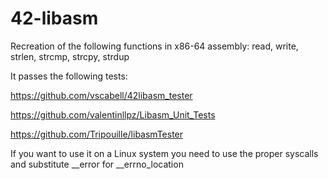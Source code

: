 # 42-libasm

Recreation of the following functions in x86-64 assembly:
read, write, strlen, strcmp, strcpy, strdup

It passes the following tests:

https://github.com/vscabell/42libasm_tester

https://github.com/valentinllpz/Libasm_Unit_Tests

https://github.com/Tripouille/libasmTester

If you want to use it on a Linux system you need to use the proper syscalls and substitute __error for __errno_location
